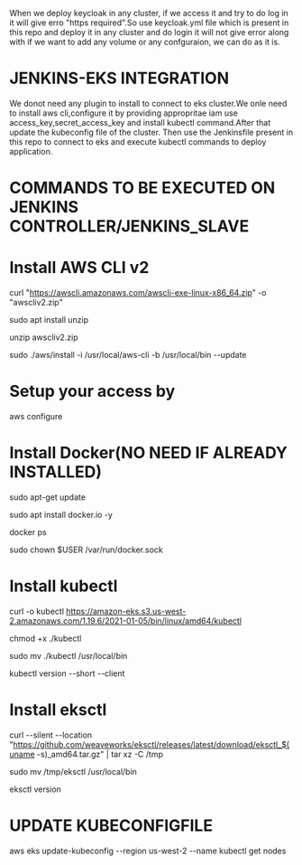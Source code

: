 When we deploy keycloak in any cluster, if we access it and try to do log in it will give erro "https required".So use keycloak.yml file which is present in this repo and deploy it in any cluster and do login it will not give error along with if we want to add any volume or any confguraion, we can do as it is.


JENKINS-EKS INTEGRATION
=========================
We donot need any plugin to install to connect to eks cluster.We onle need to install aws cli,configure it by providing appropritae iam use access_key,secret_access_key and install kubectl command.After that update the kubeconfig file of the cluster. Then use the Jenkinsfile present in this repo to connect to eks and execute kubectl commands to deploy application.

COMMANDS TO BE EXECUTED ON JENKINS CONTROLLER/JENKINS_SLAVE
=========

# Install AWS CLI v2
curl "https://awscli.amazonaws.com/awscli-exe-linux-x86_64.zip" -o "awscliv2.zip"


sudo apt install unzip


unzip awscliv2.zip


sudo ./aws/install -i /usr/local/aws-cli -b /usr/local/bin --update



# Setup your access by


aws configure


# Install Docker(NO NEED IF ALREADY INSTALLED)

sudo apt-get update


sudo apt install docker.io -y


docker ps


sudo chown $USER /var/run/docker.sock


# Install kubectl

curl -o kubectl https://amazon-eks.s3.us-west-2.amazonaws.com/1.19.6/2021-01-05/bin/linux/amd64/kubectl


chmod +x ./kubectl


sudo mv ./kubectl /usr/local/bin


kubectl version --short --client



# Install eksctl

curl --silent --location "https://github.com/weaveworks/eksctl/releases/latest/download/eksctl_$(uname -s)_amd64.tar.gz" | tar xz -C /tmp


sudo mv /tmp/eksctl /usr/local/bin


eksctl version

# UPDATE KUBECONFIGFILE


aws eks update-kubeconfig --region us-west-2 --name <name>
kubectl get nodes
